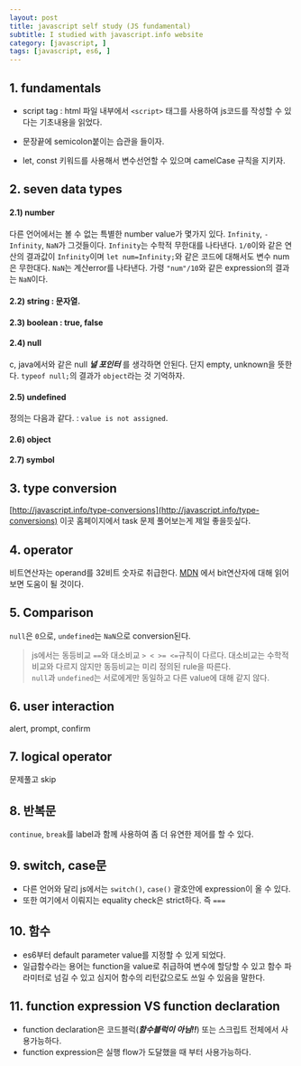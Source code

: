 ```yaml
---
layout: post
title: javascript self study (JS fundamental)
subtitle: I studied with javascript.info website
category: [javascript, ]
tags: [javascript, es6, ]
---
```


## 1. fundamentals
- script tag : html 파일 내부에서 `<script>` 태그를 사용하여 js코드를 작성할 수 있다는 기초내용을 읽었다.

- 문장끝에 semicolon붙이는 습관을 들이자.
- let, const 키워드를 사용해서 변수선언할 수 있으며 camelCase 규칙을 지키자.

## 2. seven data types
#### 2.1) number
다른 언어에서는 볼 수 없는 특별한 number value가 몇가지 있다.
`Infinity`, `-Infinity`, `NaN`가 그것들이다.
`Infinity`는 수학적 무한대를 나타낸다. `1/0`이와 같은 연산의 결과값이 `Infinity`이며 `let num=Infinity;`와 같은 코드에 대해서도 변수 num은 무한대다.
`NaN`는 계산error를 나타낸다. 가령 `"num"/10`와 같은 expression의 결과는 `NaN`이다.

#### 2.2) string : 문자열.
#### 2.3) boolean : true, false
#### 2.4) null
c, java에서와 같은 null **_널 포인터_** 를 생각하면 안된다. 단지 empty, unknown을 뜻한다.
`typeof null;`의 결과가 `object`라는 것 기억하자.
#### 2.5) undefined
정의는 다음과 같다. : `value is not assigned`.

#### 2.6) object
#### 2.7) symbol

## 3. type conversion
[http://javascript.info/type-conversions](http://javascript.info/type-conversions) 이곳 홈페이지에서 task 문제 풀어보는게 제일 좋을듯싶다.

## 4. operator
비트연산자는 operand를 32비트 숫자로 취급한다. [MDN](https://developer.mozilla.org/en-US/docs/Web/JavaScript/Reference/Operators/Bitwise_Operators) 에서 bit연산자에 대해 읽어보면 도움이 될 것이다.

## 5. Comparison
`null`은 `0`으로, `undefined`는 `NaN`으로 conversion된다.
> js에서는 동등비교 `==`와 대소비교 `> < >= <=`규칙이 다르다. 대소비교는 수학적비교와 다르지 않지만 동등비교는 미리 정의된 rule을 따른다.  
> `null`과 `undefined`는 서로에게만 동일하고 다른 value에 대해 같지 않다.

## 6. user interaction
alert, prompt, confirm

## 7. logical operator
문제풀고 skip

## 8. 반복문
`continue`, `break`를 label과 함께 사용하여 좀 더 유연한 제어를 할 수 있다.

## 9. switch, case문
- 다른 언어와 달리 js에서는 `switch()`, `case()` 괄호안에 expression이 올 수 있다.
- 또한 여기에서 이뤄지는 equality check은 strict하다. 즉 `===`

## 10. 함수
- es6부터 default parameter value를 지정할 수 있게 되었다.
- 일급함수라는 용어는 function을 value로 취급하여 변수에 할당할 수 있고 함수 파라미터로 넘길 수 있고 심지어 함수의 리턴값으로도 쓰일 수 있음을 말한다.

## 11. function expression VS function declaration
- function declaration은 코드블럭(**_함수블럭이 아님!!_**) 또는 스크립트 전체에서 사용가능하다.
- function expression은 실행 flow가 도달했을 때 부터 사용가능하다.
